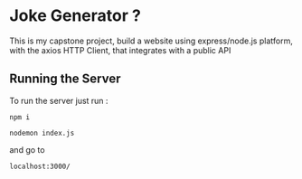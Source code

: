 # Joke Generator ?
This is my capstone project, build a website using express/node.js platform, with the axios HTTP Client, that integrates with a public API

## Running the Server
To run the server just run :
```
npm i
```
```
nodemon index.js
```
and go to
```
localhost:3000/
```